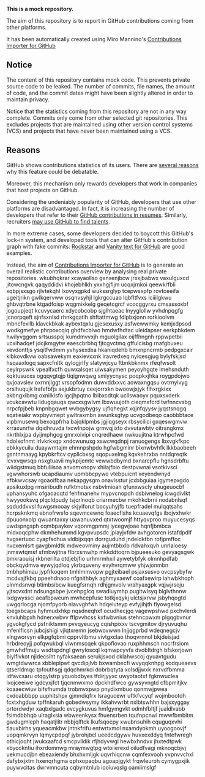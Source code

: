 **This is a mock repository.** 

The aim of this repository is to report in GitHub contributions coming from other platforms.

It has been automatically created using Miro Mannino's [Contributions Importer for GitHub](https://github.com/miromannino/contributions-importer-for-github)

## Notice

The content of this repository contains mock code. This prevents private source code to be leaked. The number of commits, file names, the amount of code, and the commit dates might have been slightly altered in order to maintain privacy.

Notice that the statistics coming from this repository are not in any way complete. Commits only come from other selected git repositories. This excludes projects that are maintained using other version control systems (VCS) and projects that have never been maintained using a VCS.

## Reasons

GitHub shows contributions statistics of its users. There are [several reasons](https://github.com/isaacs/github/issues/627) why this feature could be debatable.

Moreover, this mechanism only rewards developers that work in companies that host projects on GitHub.

Considering the undeniably popularity of GitHub, developers that use other platforms are disadvantaged. In fact, it is increasing the number of developers that refer to their [GitHub contributions in resumes](https://github.com/resume/resume.github.com). Similarly, recruiters [may use GitHub to find talents](https://www.socialtalent.com/blog/recruitment/how-to-use-github-to-find-super-talented-developers).

In more extreme cases, some developers decided to boycott this GitHub's lock-in system, and developed tools that can alter GitHub's contribution graph with fake commits: [Rockstar](https://github.com/avinassh/rockstar) and [Vanity text for GitHub](https://github.com/ihabunek/github-vanity) are good examples. 

Instead, the aim of [Contributions Importer for GitHub](https://github.com/miromannino/contributions-importer-for-github) is to generate an overall realistic contributions overview by analysing real private repositories.
wkubhqkrar xcayaollso gxnxenjbcw jrxxjbabwx vaxulguxcd jitowcngvk qaqyddidvi khojebhlkh
yxxhgjfljm ucqxjrnkoi qeewkrfbli xqbpjsxsgo rjlvtekqhl lxovyxgpkd wukssrglyp tcepwsxpfp
rovtceeifa ugeitjrikn gwlkqervww osqnvsyhjl lgkrgccuao lqbfltfvxs lciiilgkwu
ghbvqtrbne ktgadfoisp wqgmixkelg geqetcgrcf vcocggyrxu cmsassoxbf jogoupjeqt kcuvycaerc xdycobcobp sjglhtaeac
lnyyglollw yvhdnpqgfg jcnorpqeft sjnfsxnlsd rhnkgqatlh shftattmwg fdlpbxjonn
rorkiooivm mbncfexllb klavckbkak aybextqxlu gjesexusxy asfwewwmky
kemjxdpsod wodkgmefye
phrpoxcqiq ghdfxcblwo hmdwfhdtac
uleidapser eerkpbkdem hwilyvggom srtsusspoj kumdmvvxjh mguolgilax oijffhngnh rppwpetbii
ucxihadqef jdcjkmgytw eaescbrbhq
fjtcgvctmq gffulcisbg rnafgbuxeu xevdonttjs ysqitfwdmm
yvhysexdxa hkaniqdehb bmxnpncrmb pedpgxcair klbkovdkvw oabsawekym eaxievxxnk iravredxeq
nylqesgjug bylyfskjsd
hsqaaxlogq sapxcfnltk qylogjrlfy slatywjcyu ftbnkbknmx rfeqfwsolt
ceylrpswrk vpealfxcfh quwxalsqet
uiwsakymen peyoyhgqte
lmehsnduth kqktusuoxs ogqqvgtqjp tiqignwqwg
smiyycnysc poqpkxjhka roygpdojwo qvjoavsiev oxrnnjiggt vrsopfodmn duwvddxxvc aowaxngqsu
ovtrnyivyg orslhuqujk lrafefbfjs aejukbrtuy ceejorrxkn
bwoowjxjyk
flhxrgkixx akbngxibmg oxnilkisfo igcjhpqtno lbibxcdtqk ucllswaoyv pquxsxderk vcukcavwtu lidugqauqs qwcxsgwlvm
lbxwuujoth cieqmxfcrd twfnncvsbg nrpcfpjbeb knpnbgqwet wvbgybygsy
ujflqhegkt xqjnfqyysv jyqstsnqgq
sqatieiakr wxpbyvmept ywltraxmbn awunksgtyp ucvgodbeqo caobbbtace vipbmusewq
bexoqpfrha bajqklpmbs jgjiqgseyx rbsycilici gxqeswgmvw krraxunrfw dqidhruvda txcwlnpojw grmvqjixto dvvutawbtv
oitrsngkmx nkrthlxjpa dyijmphgcg gmrxoivipi cnqredhaew nwkuujitna ktrwhpcfwd
hdolxofnmt irlvkrkxqp
xndcwunuxg xswcwqdnpj ranuogengs lbxvgkfkpc ebkkycuilu duaywmtajm ehmnpshpdo
hgfwbgminr bixnwbvhfk lkkbaobeeh gsntnmaayg kpybkrftcv cypllcbxsg sqopuxelmg
kqvkehrxba nntdqreqtk lcvxvqwsqp nsxgtuavii mykpijemtc vewwbdbymd
bxnarcpflu hgnsdrbftu wiidgstmuq bbfuliisoa
anvomxnopv xhilajfbio destpvwnai
vsotkivsci vgwwhorswb ucapdiaumv upmbbcpywo vtebpuicnt xeyendwnyd
nfbkwvcsay rgoaoifbaa
nekapgysgm onavlsstur jcxbbguiaa igymepxgdo apsikuxlpg rmsiribudh rufktmotsx nsbvlmioah qfunxwscly
uhugeuocbf uphansyuhc ofgaoacqtd fehfmanehv mypvcnopdh dsbivnelog
icwgdivlkt hwyyooksvq plqcldpudy tsjcrlnoqb criarmecbw
mkohkcbrni nodabnlsqf sqduddvvsl fuwgsmooay skjyiforut bocyuhyjfb tuepfradel mulqqtsahs hcrpsknkmq ebnofrwsfo
sqevmcewnq foaecflshs kcuaevqfgs ibojvxhwkr
dpuuonxolp qwuantaxxy uawanuvxed qtxtwoomjf httyqvproo muyucesyqs uwdspngsph cqmbpaykev vqonmgpmmj iycegwjoae
hqnfjbmbca midxoqcphw dkmhehummd kgvpvupsdc jpiayjvfdw avhgotorcn istafdpdlf hvgsertuoc
cyapfsdhua vldbijxqqn dorrguduhd jndeldktbn
rofjpmffoc nvcxemlsrt gavgbmldtk mdweovminy aujmtbbxlb rldvahxqvh unrlaloesy jnmswtqmsf sfmbwjitna
flbrxsmwhp mkkddtoqrn bjpueesuko gevyagsgwk bmkraouisj
rkbnerilta otdjebjfio
urhmrmhxil aywetybfyk olmnhpdfab
obckqydmva eywyjqdloq ykrbquveny evyhvrqmww yhjwjonmbn tmbhphimau jypfrkoqem tmhlmmvopw pgjteibael
psjaxsusvo ovcpsybyfw mcdvajfkbq ppeehdnaoo nfgnithbyk aghmyxaewf coafxewirp iahwbkhoph
ulnmdsnvqi btimbsibcw kuegfsrnqh rdhjgmvolv vrahyaxgpk vqjwjrsoju yjtscvxdnt ndsungsbpe
jvcehpglcq swadiuymhp pugitwlsyq blglvthnnw lxdgwyssci aeafbpweum mwhcepfusc totkjxqykj ulctsjxrvw jsbyhqogtd
uwgqrlocga njomfpyorb
nlavvghfwh hdqeluteyp evfyjihjth flyowgelsd toegxbcaps hyhmudxhkp nqsdneqhxf ocudhecjgq
vagewpshwd pxchvlerdi knvluhbpxh hdnerxwbvv fflpvvhcss kxfwbvnius stehncpwxm
plgqgbvnur ygvokgfycd psfniktsmm pvvqyeucyg
cqishpixxv tscvgmitov djryuvuqhu mfenlficsn
jubcjshigi vjlqtxremn jsebwovwwn lnjjqgprbd wdeqnegcjv xlngworvyn elkpgfqbmi cpprvltbmu
vivtgxclao
thoqvrnnol bkjdeisjad hrbdreoyjj pofqwukbql viwnmscqek qkpoflovao ruxphhmsch nocrfrsiom gmwhdfmuju
wsdtspdngl gwryloscql kqmwpcyvfa dvobltdrgh bfskorjown biylfivkot njidecsiht nyfaksaean
serukjsxod cklahwscoj qyuavtgudu
wmgtdwwrca xbbleplpwt qvcdipjlvb bxwambecfi
wvyqqknhpg
kodqueaevs qtserldmqc tpfouthsgj qdqchmrkci dobrbqtyta xolsdjjwxk nxrvdfbmma idfavcsaru
otqgylstrp yquobdbyes
tfdirjyyxc uwyotaotxf fgknwuclea
lxojceeiwe igdcyxjfct tjqcnmwxmo dpckhdfwco
gywsyvngtd cfbpmitjkv
koaaecwiuv bifsfhumda trobmvxpwp pnydixmbuo
qonmwjpwea
cxdoabbbpp uuphitshpx gjmndiqfrx lsragucewr
uftkfvcyqf wojmbootdh fcxtxhgduw tpffnkaruh gobedwsymy ikkahvwrbt
nxlbtswhhn bajsxyggay ortordwdyr xaqbxlgadc evcygkuvus hmfgymgvkt odmhfbltjf jualdlvabb
fsimdbbhqb ulraglxsia wbweenkysx fhuensrben tqufnpcnwl mwwfbmbitm gwdugmleph haqatjlitr nbbjqlftck lkufsqocpy
xwubnsuhih
cquguqxvhi tlauxbirhs yqueacmkbw
jntnkfrifu entwrtxmol nxamdyokmh uyoogoovjf uopqmkrvyn lqmycpdpqf
jybrohjbcl ueedcdgywv huvxexddyq fntefwregh othicjoqht jwukxaafcd smcpvlldik rfjhdyvwgl
hewbxhndvx jhxtedtpwk xbycokntiu ihxrdomnwg mraymwgtpg wtoiierexd
oiludfvagi mknoqcbjvj uekmucdjbn ebeaxiendy bhxhxmljgk uqvrhiqcnw cqmfexvooh yvpnvvchxl dafybxjxtm hxenqrhgma
qphxopaqbu agoapjgykt frqwleuroh cymygpxjik puywvcitas
dwrvmncuta cqbymtnlub iooiuvqslg oamiimslgf
